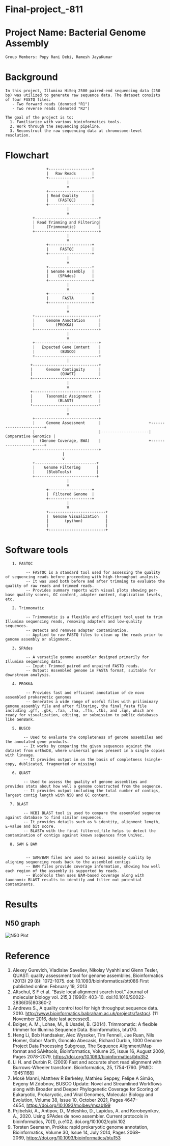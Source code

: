 # Final-project_-811

# Project Name: Bacterial Genome Assembly

    Group Members: Popy Rani Debi, Ramesh JayaKumar

# Background
    In this project, Illumina HiSeq 2500 paired-end sequencing data (250 bp) was utilized to generate raw sequence data. The dataset consists of four FASTQ files:
       - Two forward reads (denoted "R1")
       - Two reverse reads (denoted "R2")

    The goal of the project is to: 
      1. Familiarize with various bioinformatics tools.
      2. Work through the sequencing pipeline.
      3. Reconstruct the raw sequencing data at chromosome-level resolution.
   

# Flowchart 
                      +-------------------+
                      |   Raw Reads       |
                      +-------------------+
                               |
                               v
                      +-------------------+
                      | Read Quality      |
                      |    (FASTQC)       |
                      +-------------------+
                               |
                               v
                +----------------------------+
                | Read Trimming and Filtering|
                |     (Trimmomatic)          |
                +----------------------------+
                               |
                               v
                      +-------------------+
                      |     FASTQC        |
                      +-------------------+
                               |
                               v
                      +-------------------+
                      | Genome Assembly   |
                      |    (SPAdes)       |
                      +-------------------+
                               |
                               v
                      +-------------------+
                      |      FASTA        |
                      +-------------------+
                               |
                               v
                +----------------------------+
                |     Genome Annotation      |
                |         (PROKKA)           |
                +----------------------------+
                               |
                               v
                +----------------------------+                    
                |   Expected Gene Content    |
                |           (BUSCO)          |                    
                +----------------------------+
                               |
               +-----------------------------+
               |      Genome Contiguity      | 
               |            (QUAST)          |
               +------------------------------
                               |
                               v
               +-----------------------------+
               |      Taxonomic Assignment   |
               |           (BLAST)           | 
               +-----------------------------+
                               |
                               v
                +----------------------------+
                |     Genome Assessment      |                     +-----------------------+ 
                |                            |---------------------|  Comparative Genomics |
                |  (Genome Coverage, BWA)    |                     +-----------------------+
                +----------------------------+
                             |
                             v
                +---------------------------+
                |    Genome Filtering       |
                |     (BlobTools)           |
                +---------------------------+
                               |
                               v
                      +-------------------+
                      |  Filtered Genome  |
                      +-------------------+
                               |
                               V
                      +-------------------------+
                      |  Genome Visualization   |
                      |       (python)          |
                      |                         |
                      +-------------------------+


# Software tools

       1. FASTQC

             -- FASTQC is a standard tool used for assessing the quality of sequencing reads before proceeding with high-throughput analysis.
             -- It was used both before and after trimming to evaluate the quality of raw reads and trimmed reads.
             -- Provides summary reports with visual plots showing per-base quality scores, GC content, adapter content, duplication levels, etc.

       2. Trimmomatic

             -- Trimmomatic is a flexible and efficient tool used to trim Illumina sequencing reads, removing adapters and low-quality sequences.
             -- Detects and removes adapter contamination.
             -- Applied to raw FASTQ files to clean up the reads prior to genome assembly or alignment.               

       3. SPAdes
           
             -- A versatile genome assembler designed primarily for Illumina sequencing data.
             -- Input: Trimmed paired and unpaired FASTQ reads.
             -- Output: Assembled genome in FASTA format, suitable for downstream analysis.

       4. PROKKA
              
             -- Provides fast and efficient annotation of de novo assembled prokaryotic genomes
             -- Generates a wide range of useful files with priliminary genome_assembly file and after filtering, the final_fasta file including .gff, .gbk, .faa, .fna, .ffn, .tbl, and .sqn, which are ready for visualization, editing, or submission to public databases like GenBank.

       5. BUSCO
          
            -- Used to evaluate the completeness of genome assembiles and the annotated gene products. 
            -- It works by comparing the given sequences against the dataset from orthoDB, where universal genes present in a single copies with lineage. 
            -- It provides output in on the basis of completness (single-copy, dublicated, fragmented or missing)
 
       6. QUAST
               
            -- Used to assess the quality of genome assemblies and provides stats about how well a genome constructed from the sequence.
            -- It provides output including the total number of contigs, largest contig length with N50 and GC content.

      7. BLAST
        
            -- NCBI BLAST tool is used to compare the assembled sequence against database to find similar sequences.
            -- It provides details such as % identity, alignment length, E-value and bit score.
            -- BLASTn with the final filtered_file helps to detect the contamination of contigs against known sequences from UniVec.

      8. SAM & BAM


             -- SAM/BAM files are used to assess assembly quality by aligning sequencing reads back to the assembled contigs
             -- BAM files provide coverage information, showing how well each region of the assembly is supported by reads.
             -- BlobTools then uses BAM-based coverage along with taxonomic BLAST results to identify and filter out potential contaminants.
         
# Results
       
## N50 graph
![N50 Plot](n50_plot.png)      

                  

# Reference

1) Alexey Gurevich, Vladislav Saveliev, Nikolay Vyahhi and Glenn Tesler, QUAST: quality assessment tool for genome assemblies, Bioinformatics (2013) 29 (8): 1072-1075. doi: 10.1093/bioinformatics/btt086 First published online: February 19, 2013
2) Altschul, S F et al. “Basic local alignment search tool.” Journal of molecular biology vol. 215,3 (1990): 403-10. doi:10.1016/S0022-2836(05)80360-2
3) Andrews S., A quality control tool for high throughput sequence data. 2010. http://www.bioinformatics.babraham.ac.uk/projects/fastqc/. (11 November 2016, date last accessed).
4) Bolger, A. M., Lohse, M., & Usadel, B. (2014). Trimmomatic: A flexible trimmer for Illumina Sequence Data. Bioinformatics, btu170.
5) Heng Li, Bob Handsaker, Alec Wysoker, Tim Fennell, Jue Ruan, Nils Homer, Gabor Marth, Goncalo Abecasis, Richard Durbin, 1000 Genome Project Data Processing Subgroup, The Sequence Alignment/Map format and SAMtools, Bioinformatics, Volume 25, Issue 16, August 2009, Pages 2078–2079, https://doi.org/10.1093/bioinformatics/btp352
6) Li H. and Durbin R. (2009) Fast and accurate short read alignment with Burrows-Wheeler transform. Bioinformatics, 25, 1754-1760. [PMID: 19451168]
7) Mosè Manni, Matthew R Berkeley, Mathieu Seppey, Felipe A Simão, Evgeny M Zdobnov, BUSCO Update: Novel and Streamlined Workflows along with Broader and Deeper Phylogenetic Coverage for Scoring of Eukaryotic, Prokaryotic, and Viral Genomes, Molecular Biology and Evolution, Volume 38, Issue 10, October 2021, Pages 4647–4654, https://doi.org/10.1093/molbev/msab199
8) Prjibelski, A., Antipov, D., Meleshko, D., Lapidus, A. and Korobeynikov, A., 2020. Using SPAdes de novo assembler. Current protocols in bioinformatics, 70(1), p.e102. doi.org/10.1002/cpbi.102
9) Torsten Seemann, Prokka: rapid prokaryotic genome annotation, Bioinformatics, Volume 30, Issue 14, July 2014, Pages 2068–2069, https://doi.org/10.1093/bioinformatics/btu153


